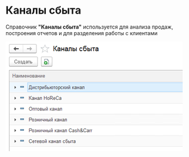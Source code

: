 ﻿# Каналы сбыта

Справочник **"Каналы сбыта"** используется для анализа продаж, построения отчетов и для разделения работы с клиентами

[![1][1]][1]

[1]: DistribChannel.assets\diss.png
